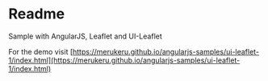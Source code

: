 # Readme

Sample with AngularJS, Leaflet and UI-Leaflet

For the demo visit [https://merukeru.github.io/angularjs-samples/ui-leaflet-1/index.html](https://merukeru.github.io/angularjs-samples/ui-leaflet-1/index.html)